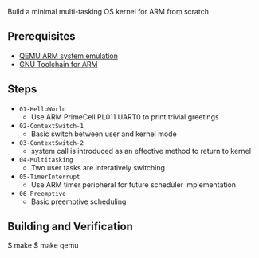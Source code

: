 Build a minimal multi-tasking OS kernel for ARM from scratch

Prerequisites
-------------
- [QEMU ARM system emulation](http://qemu.org/)
- [GNU Toolchain for ARM](https://launchpad.net/gcc-arm-embedded)

Steps
-----
* `01-HelloWorld`
  - Use ARM PrimeCell PL011 UART0 to print trivial greetings
* `02-ContextSwitch-1`
  - Basic switch between user and kernel mode
* `03-ContextSwitch-2`
  - system call is introduced as an effective method to return to kernel
* `04-Multitasking`
  - Two user tasks are interatively switching
* `05-TimerInterrupt`
  - Use ARM timer peripheral for future scheduler implementation
* `06-Preemptive`
  - Basic preemptive scheduling

Building and Verification
-------------------------
$ make
$ make qemu
